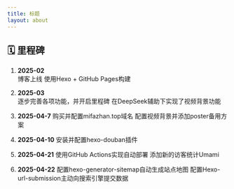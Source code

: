 ```yaml
---
title: 标题
layout: about
---
```


## 🗓️ 里程碑

1. **2025-02**  
   博客上线 使用Hexo + GitHub Pages构建

2. **2025-03**  
   逐步完善各项功能，并开启里程碑
   在DeepSeek辅助下实现了视频背景功能

3. **2025-04-7**
   购买并配置mifazhan.top域名
   配置视频背景并添加poster备用方案

4. **2025-04-10**
   安装并配置hexo-douban插件

5. **2025-04-21**
   使用GitHub Actions实现自动部署
   添加新的访客统计Umami

6. **2025-04-22**
   配置hexo-generator-sitemap自动生成站点地图
   配置Hexo-url-submission主动向搜索引擎提交数据

